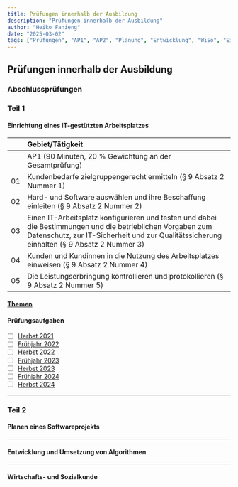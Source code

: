 ```yaml
---
title: Prüfungen innerhalb der Ausbildung
description: "Prüfungen innerhalb der Ausbildung"
author: "Heiko Fanieng"
date: "2025-03-02"
tags: ["Prüfungen", "AP1", "AP2", "Planung", "Entwicklung", "WiSo", "Einrichtung"]
---
```


## Prüfungen innerhalb der Ausbildung

### Abschlussprüfungen

### Teil 1

#### Einrichtung eines IT-gestützten Arbeitsplatzes

| | Gebiet/Tätigkeit |
| :--- | :--- |
| | AP1 (90 Minuten, 20 % Gewichtung an der Gesamtprüfung) |
| 01 | Kundenbedarfe zielgruppengerecht ermitteln (§ 9 Absatz 2 Nummer 1) |
| 02 | Hard- und Software auswählen und ihre Beschaffung einleiten (§ 9 Absatz 2 Nummer 2) |
| 03 | Einen IT-Arbeitsplatz konfigurieren und testen und dabei die Bestimmungen und die betrieblichen Vorgaben zum Datenschutz, zur IT-Sicherheit und zur Qualitätssicherung einhalten (§ 9 Absatz 2 Nummer 3) |
| 04 | Kunden und Kundinnen in die Nutzung des Arbeitsplatzes einweisen (§ 9 Absatz 2 Nummer 4) |
| 05 | Die Leistungserbringung kontrollieren und protokollieren (§ 9 Absatz 2 Nummer 5) |

#### [Themen](01/README.md)

#### Prüfungsaufgaben

- [ ] [Herbst 2021](02/README.md)
- [ ] [Frühjahr 2022](03/README.md)
- [ ] [Herbst 2022](04/README.md)
- [ ] [Frühjahr 2023](05/README.md)
- [ ] [Herbst 2023](06/README.md)
- [ ] [Frühjahr 2024](07/README.md)
- [ ] [Herbst 2024](08/README.md)

---

### Teil 2

#### Planen eines Softwareprojekts

---

#### Entwicklung und Umsetzung von Algorithmen

---

#### Wirtschafts- und Sozialkunde
